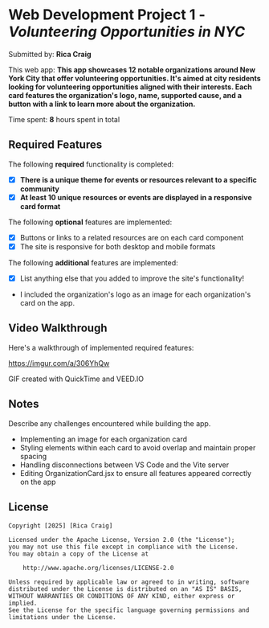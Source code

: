 # Web Development Project 1 - *Volunteering Opportunities in NYC*

Submitted by: **Rica Craig**

This web app: **This app showcases 12 notable organizations around New York City that offer volunteering opportunities. It's aimed at city residents looking for volunteering opportunities aligned with their interests. Each card features the organization's logo, name, supported cause, and a button with a link to learn more about the organization.**

Time spent: **8** hours spent in total

## Required Features

The following **required** functionality is completed:

- [x] **There is a unique theme for events or resources relevant to a specific community**
- [x] **At least 10 unique resources or events are displayed in a responsive card format**

The following **optional** features are implemented:

- [x] Buttons or links to a related resources are on each card component
- [x] The site is responsive for both desktop and mobile formats

The following **additional** features are implemented:

* [x] List anything else that you added to improve the site's functionality!
- I included the organization's logo as an image for each organization's card on the app.

## Video Walkthrough

Here's a walkthrough of implemented required features:

https://imgur.com/a/306YhQw

<!-- Replace this with whatever GIF tool you used! -->
GIF created with QuickTime and VEED.IO 
<!-- Recommended tools:
[Kap](https://getkap.co/) for macOS
[ScreenToGif](https://www.screentogif.com/) for Windows
[peek](https://github.com/phw/peek) for Linux. -->

## Notes

Describe any challenges encountered while building the app.
- Implementing an image for each organization card
- Styling elements within each card to avoid overlap and maintain proper spacing
- Handling disconnections between VS Code and the Vite server
- Editing OrganizationCard.jsx to ensure all features appeared correctly on the app

## License

    Copyright [2025] [Rica Craig]

    Licensed under the Apache License, Version 2.0 (the "License");
    you may not use this file except in compliance with the License.
    You may obtain a copy of the License at

        http://www.apache.org/licenses/LICENSE-2.0

    Unless required by applicable law or agreed to in writing, software
    distributed under the License is distributed on an "AS IS" BASIS,
    WITHOUT WARRANTIES OR CONDITIONS OF ANY KIND, either express or implied.
    See the License for the specific language governing permissions and
    limitations under the License.
